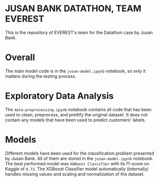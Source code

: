 # JUSAN BANK DATATHON, TEAM EVEREST
This is the repository of EVEREST's team for the Datathon case by Jusan Bank.

# Overall
The main model code is in the `jusan-model.ipynb` notebook, so only it matters during the testing process.

# Exploratory Data Analysis
The `data-preprocessing.ipynb` notebook contains all code that has been used to clean, preprocess, and prettify the original dataset. It does not contain any models that have been used to predict customers' labels.

# Models
Different models have been used for the classification problem presented by Jusan Bank. All of them are stored in the `jusan-model.ipynb` notebook. The best performed model was `XGBoost Classifier` with its f1-score on Kaggle of `0.73`. The XGBoost Classifier model automatically (internally) handles missing values and scaling and normalization of the dataset.
